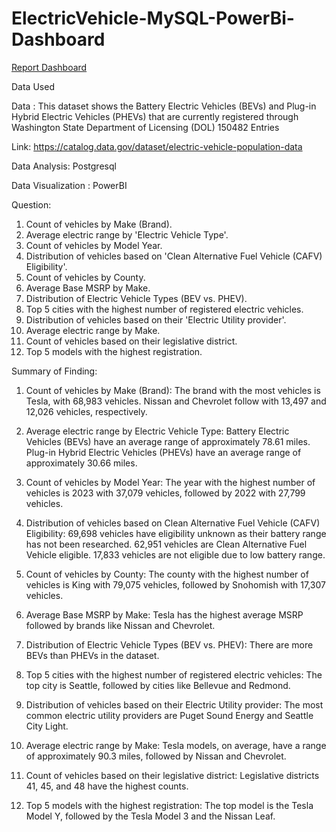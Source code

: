 # ElectricVehicle-MySQL-PowerBi-Dashboard


[Report Dashboard](dashboard.pdf)

Data Used

Data : This dataset shows the Battery Electric Vehicles (BEVs) and Plug-in Hybrid Electric Vehicles (PHEVs) that are currently registered through Washington State Department of Licensing (DOL)
       150482 Entries

Link: https://catalog.data.gov/dataset/electric-vehicle-population-data

Data Analysis: Postgresql

Data Visualization : PowerBI

Question:

1. Count of vehicles by Make (Brand).
2. Average electric range by 'Electric Vehicle Type'.
3. Count of vehicles by Model Year.
4. Distribution of vehicles based on 'Clean Alternative Fuel Vehicle (CAFV) Eligibility'.
5. Count of vehicles by County.
6. Average Base MSRP by Make.
7. Distribution of Electric Vehicle Types (BEV vs. PHEV).
8. Top 5 cities with the highest number of registered electric vehicles.
9. Distribution of vehicles based on their 'Electric Utility provider'.
10. Average electric range by Make.
11. Count of vehicles based on their legislative district.
12. Top 5 models with the highest registration.


Summary of Finding:
1. Count of vehicles by Make (Brand):
The brand with the most vehicles is Tesla, with 68,983 vehicles.
Nissan and Chevrolet follow with 13,497 and 12,026 vehicles, respectively.

2. Average electric range by Electric Vehicle Type:
Battery Electric Vehicles (BEVs) have an average range of approximately 78.61 miles.
Plug-in Hybrid Electric Vehicles (PHEVs) have an average range of approximately 30.66 miles.

3. Count of vehicles by Model Year:
The year with the highest number of vehicles is 2023 with 37,079 vehicles, followed by 2022 with 27,799 vehicles.

4. Distribution of vehicles based on Clean Alternative Fuel Vehicle (CAFV) Eligibility:
69,698 vehicles have eligibility unknown as their battery range has not been researched.
62,951 vehicles are Clean Alternative Fuel Vehicle eligible.
17,833 vehicles are not eligible due to low battery range.

5. Count of vehicles by County:
The county with the highest number of vehicles is King with 79,075 vehicles, followed by Snohomish with 17,307 vehicles.

6. Average Base MSRP by Make:
Tesla has the highest average MSRP followed by brands like Nissan and Chevrolet.

7. Distribution of Electric Vehicle Types (BEV vs. PHEV):
There are more BEVs than PHEVs in the dataset.

8. Top 5 cities with the highest number of registered electric vehicles:
The top city is Seattle, followed by cities like Bellevue and Redmond.

9. Distribution of vehicles based on their Electric Utility provider:
The most common electric utility providers are Puget Sound Energy and Seattle City Light.

10. Average electric range by Make:
Tesla models, on average, have a range of approximately 90.3 miles, followed by Nissan and Chevrolet.

11. Count of vehicles based on their legislative district:
Legislative districts 41, 45, and 48 have the highest counts.

12. Top 5 models with the highest registration:
The top model is the Tesla Model Y, followed by the Tesla Model 3 and the Nissan Leaf.
